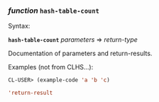 ### <em>function</em> <strong>`hash-table-count`</strong>

Syntax:

<strong>`hash-table-count`</strong> <em>parameters</em> => <em>return-type</em>

Documentation of parameters and return-results.

Examples (not from CLHS...):

```lisp
CL-USER> (example-code 'a 'b 'c)

'return-result
```
